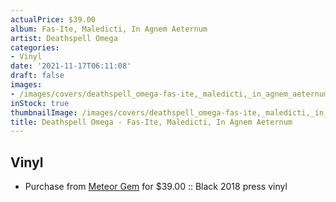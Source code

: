 ```yaml
---
actualPrice: $39.00
album: Fas-Ite, Maledicti, In Agnem Aeternum
artist: Deathspell Omega
categories:
- Vinyl
date: '2021-11-17T06:11:08'
draft: false
images:
- /images/covers/deathspell_omega-fas-ite,_maledicti,_in_agnem_aeternum.png
inStock: true
thumbnailImage: /images/covers/deathspell_omega-fas-ite,_maledicti,_in_agnem_aeternum-thumb.png
title: Deathspell Omega - Fas-Ite, Maledicti, In Agnem Aeternum
---
```


## Vinyl
* Purchase from [Meteor Gem](https://meteor-gem.com/products/deathspell-omega-fas-ite-maledicti-in-agnem-aeternum-lp) for $39.00 :: Black 2018 press vinyl
